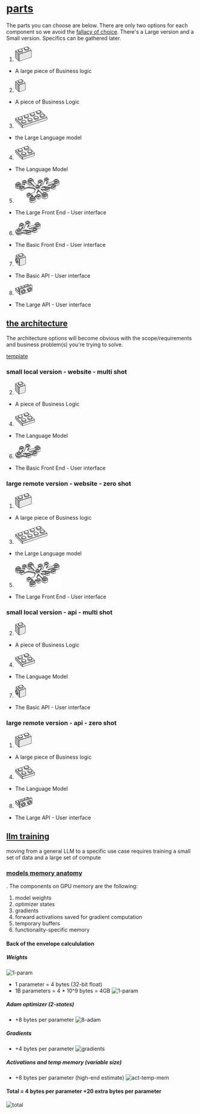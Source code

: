  # [parts](https://brickarchitect.com/most-common-lego-parts/)

The parts you can choose are below. There are only two options for each component so we avoid the [fallacy of choice](https://leanlogic.online/glossary/choice/). There's a Large version and a Small version. Specifics can be gathered later.

1. ![3004](./img/3004.png) 
  * A large piece of Business logic
2. ![3004](./img/3005.png) 
  * A piece of Business Logic
3. ![3004](./img/3020.png) 
  * the Large Language model
4. ![3004](./img/3022.png) 
  * The Language Model
5. ![3004](./img/2417.png) 
  * The Large Front End - User interface
6. ![3004](./img/2423.png) 
  * The Basic Front End - User interface
7. ![3004](./img/87087.png) 
  * The Basic API - User interface
8. ![3004](./img/99780.png) 
  * The Large API - User interface
## [the architecture]()

The architecture options will become obvious with the scope/requirements and business problem(s) you're trying to solve.

[template](./.github/FEATURE_TEMPLATE.md)

### small local version - website - multi shot
2. ![3004](./img/3005.png) 
  * A piece of Business Logic
4. ![3004](./img/3022.png) 
  * The Language Model
6. ![3004](./img/2423.png) 
  * The Basic Front End - User interface

### large remote version - website - zero shot
1. ![3004](./img/3004.png) 
  * A large piece of Business logic
3. ![3004](./img/3020.png) 
  * the Large Language model
5. ![3004](./img/2417.png) 
  * The Large Front End - User interface

### small local version - api - multi shot
2. ![3004](./img/3005.png) 
  * A piece of Business Logic
4. ![3004](./img/3022.png) 
  * The Language Model
7. ![3004](./img/87087.png) 
  * The Basic API - User interface

### large remote version - api - zero shot
1. ![3004](./img/3004.png) 
  * A large piece of Business logic
4. ![3004](./img/3022.png) 
  * The Language Model
8. ![3004](./img/99780.png) 
  * The Large API - User interface


## [llm training](https://www.coursera.org/learn/generative-ai-with-llms/lecture/gZArr/computational-challenges-of-training-llms)
moving from a general LLM to a specific use case requires training
a small set of data and 
a large set of compute
### [models memory anatomy](https://huggingface.co/docs/transformers/v4.20.1/en/perf_train_gpu_one#anatomy-of-models-memory)

. The components on GPU memory are the following: 
1. model weights
2. optimizer states
3. gradients
4. forward activations saved for gradient computation
5. temporary buffers
6. functionality-specific memory

#### Back of the envelope calcululation

##### Weights
![1-param](https://brickarchitect.com/content/parts/3005.png)
* 1 parameter = 4 bytes (32-bit float)
* 1B parameters = 4 * 10^9 bytes = 4GB
![1-param](https://brickarchitect.com/content/parts/3003.png)
##### Adam optimizer (2-states)
* +8 bytes per parameter
![8-adam](https://brickarchitect.com/content/parts/3001.png)
##### Gradients
* +4 bytes per parameter
![gradients](https://brickarchitect.com/content/parts/3003.png)
##### Activations and temp memory (variable size)
* +8 bytes per parameter (high-end estimate)
![act-temp-mem](https://brickarchitect.com/content/parts/3001.png)
#### Total = 4 bytes per parameter +20 extra bytes per parameter
![total](https://brickarchitect.com/content/parts/85941.png)

